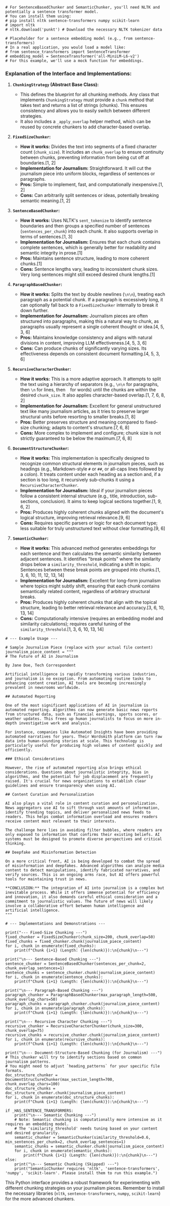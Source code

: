 ```
# For SentenceBasedChunker and SemanticChunker, you'll need NLTK and potentially a sentence transformer model.
# You can install them using:
# pip install nltk sentence-transformers numpy scikit-learn
# import nltk
# nltk.download('punkt') # Download the necessary NLTK tokenizer data

# Placeholder for a sentence embedding model (e.g., from sentence-transformers)
# In a real application, you would load a model like:
# from sentence_transformers import SentenceTransformer
# embedding_model = SentenceTransformer('all-MiniLM-L6-v2')
# For this example, we'll use a mock function for embeddings.
```
### Explanation of the Interface and Implementations:

1.  **`ChunkingStrategy` (Abstract Base Class):**
    *   This defines the blueprint for all chunking methods. Any class that implements `ChunkingStrategy` must provide a `chunk` method that takes text and returns a list of strings (chunks). This ensures consistency and allows you to easily switch between different strategies.
    *   It also includes a `_apply_overlap` helper method, which can be reused by concrete chunkers to add character-based overlap.

2.  **`FixedSizeChunker`:**
    *   **How it works:** Divides the text into segments of a fixed character count (`chunk_size`). It includes an `chunk_overlap` to ensure continuity between chunks, preventing information from being cut off at boundaries.[1, 2]
    *   **Implementation for Journalism:** Straightforward. It will cut the journalism piece into uniform blocks, regardless of sentences or paragraphs.
    *   **Pros:** Simple to implement, fast, and computationally inexpensive.[1, 2]
    *   **Cons:** Can arbitrarily split sentences or ideas, potentially breaking semantic meaning.[1, 2]

3.  **`SentenceBasedChunker`:**
    *   **How it works:** Uses NLTK's `sent_tokenize` to identify sentence boundaries and then groups a specified number of sentences (`sentences_per_chunk`) into each chunk. It also supports overlap in terms of sentences.[1, 3]
    *   **Implementation for Journalism:** Ensures that each chunk contains complete sentences, which is generally better for readability and semantic integrity in prose.[1]
    *   **Pros:** Maintains sentence structure, leading to more coherent chunks.[1]
    *   **Cons:** Sentence lengths vary, leading to inconsistent chunk sizes. Very long sentences might still exceed desired chunk lengths.[1]

4.  **`ParagraphBasedChunker`:**
    *   **How it works:** Splits the text by double newlines (`\n\n`), treating each paragraph as a potential chunk. If a paragraph is excessively long, it can optionally fall back to a `FixedSizeChunker` internally to break it down further.
    *   **Implementation for Journalism:** Journalism pieces are often structured into paragraphs, making this a natural way to chunk, as paragraphs usually represent a single coherent thought or idea.[4, 5, 3, 6]
    *   **Pros:** Maintains knowledge consistency and aligns with natural divisions in content, improving LLM effectiveness.[4, 5, 3, 6]
    *   **Cons:** Can produce chunks of significantly varying sizes. Its effectiveness depends on consistent document formatting.[4, 5, 3, 6]

5.  **`RecursiveCharacterChunker`:**
    *   **How it works:** This is a more adaptive approach. It attempts to split the text using a hierarchy of separators (e.g., `\n\n` for paragraphs, then `\n` for lines, then ` ` for words) until the chunks are within the desired `chunk_size`. It also applies character-based overlap.[1, 7, 6, 8, 2]
    *   **Implementation for Journalism:** Excellent for general unstructured text like many journalism articles, as it tries to preserve larger structural units before resorting to smaller breaks.[1, 8]
    *   **Pros:** Better preserves structure and meaning compared to fixed-size chunking; adapts to content's structure.[7, 6, 8]
    *   **Cons:** More complex to implement and configure; chunk size is not strictly guaranteed to be below the maximum.[7, 6, 8]

6.  **`DocumentStructureChunker`:**
    *   **How it works:** This implementation is specifically designed to recognize common structural elements in journalism pieces, such as headings (e.g., Markdown-style `#` or `##`, or all-caps lines followed by a colon). It treats content under each heading as a section and, if a section is too long, it recursively sub-chunks it using a `RecursiveCharacterChunker`.
    *   **Implementation for Journalism:** Ideal if your journalism pieces follow a consistent internal structure (e.g., title, introduction, sub-sections, conclusion). It aims to keep logical sections together.[1, 9, 6, 2]
    *   **Pros:** Produces highly coherent chunks aligned with the document's logical structure, improving retrieval relevance.[9, 6]
    *   **Cons:** Requires specific parsers or logic for each document type; less suitable for truly unstructured text without clear formatting.[9, 6]

7.  **`SemanticChunker`:**
    *   **How it works:** This advanced method generates embeddings for each sentence and then calculates the semantic similarity between adjacent sentences. It identifies "break points" where the similarity drops below a `similarity_threshold`, indicating a shift in topic. Sentences between these break points are grouped into chunks.[1, 3, 6, 10, 11, 12, 13, 14]
    *   **Implementation for Journalism:** Excellent for long-form journalism where topics might subtly shift, ensuring that each chunk contains semantically related content, regardless of arbitrary structural breaks.
    *   **Pros:** Produces highly coherent chunks that align with the topical structure, leading to better retrieval relevance and accuracy.[3, 6, 10, 13, 14]
    *   **Cons:** Computationally intensive (requires an embedding model and similarity calculations); requires careful tuning of the `similarity_threshold`.[1, 3, 6, 10, 13, 14]

```
# --- Example Usage ---

# Sample Journalism Piece (replace with your actual file content)
journalism_piece_content = """
# The Future of AI in Journalism

By Jane Doe, Tech Correspondent

Artificial intelligence is rapidly transforming various industries, and journalism is no exception. From automating routine tasks to enhancing content creation, AI tools are becoming increasingly prevalent in newsrooms worldwide.

## Automated Reporting

One of the most significant applications of AI in journalism is automated reporting. Algorithms can now generate basic news reports from structured data, such as financial earnings, sports scores, or weather updates. This frees up human journalists to focus on more in-depth investigative work and analysis.

For instance, companies like Automated Insights have been providing automated narratives for years. Their Wordsmith platform can turn raw data into human-sounding stories at scale. This technology is particularly useful for producing high volumes of content quickly and efficiently.

### Ethical Considerations

However, the rise of automated reporting also brings ethical considerations. Questions about journalistic integrity, bias in algorithms, and the potential for job displacement are frequently raised. It's crucial for news organizations to establish clear guidelines and ensure transparency when using AI.

## Content Curation and Personalization

AI also plays a vital role in content curation and personalization. News aggregators use AI to sift through vast amounts of information, identify trending topics, and deliver personalized news feeds to readers. This helps combat information overload and ensures readers receive content most relevant to their interests.

The challenge here lies in avoiding filter bubbles, where readers are only exposed to information that confirms their existing beliefs. AI systems must be designed to promote diverse perspectives and critical thinking.

## Deepfake and Misinformation Detection

On a more critical front, AI is being developed to combat the spread of misinformation and deepfakes. Advanced algorithms can analyze media content to detect manipulations, identify fabricated narratives, and verify sources. This is an ongoing arms race, but AI offers powerful tools for maintaining trust in news.

**CONCLUSION:** The integration of AI into journalism is a complex but inevitable process. While it offers immense potential for efficiency and innovation, it also demands careful ethical consideration and a commitment to journalistic values. The future of news will likely involve a collaborative effort between human intelligence and artificial intelligence.
"""

# --- Implementations and Demonstrations ---

print("--- Fixed-Size Chunking ---")
fixed_chunker = FixedSizeChunker(chunk_size=200, chunk_overlap=50)
fixed_chunks = fixed_chunker.chunk(journalism_piece_content)
for i, chunk in enumerate(fixed_chunks):
    print(f"Chunk {i+1} (Length: {len(chunk)}):\n{chunk}\n---")

print("\n--- Sentence-Based Chunking ---")
sentence_chunker = SentenceBasedChunker(sentences_per_chunk=2, chunk_overlap_sentences=1)
sentence_chunks = sentence_chunker.chunk(journalism_piece_content)
for i, chunk in enumerate(sentence_chunks):
    print(f"Chunk {i+1} (Length: {len(chunk)}):\n{chunk}\n---")

print("\n--- Paragraph-Based Chunking ---")
paragraph_chunker = ParagraphBasedChunker(max_paragraph_length=500, chunk_overlap_chars=50)
paragraph_chunks = paragraph_chunker.chunk(journalism_piece_content)
for i, chunk in enumerate(paragraph_chunks):
    print(f"Chunk {i+1} (Length: {len(chunk)}):\n{chunk}\n---")

print("\n--- Recursive Character Chunking ---")
recursive_chunker = RecursiveCharacterChunker(chunk_size=300, chunk_overlap=75)
recursive_chunks = recursive_chunker.chunk(journalism_piece_content)
for i, chunk in enumerate(recursive_chunks):
    print(f"Chunk {i+1} (Length: {len(chunk)}):\n{chunk}\n---")

print("\n--- Document-Structure-Based Chunking (for Journalism) ---")
# This chunker will try to identify sections based on common journalism patterns.
# You might need to adjust `heading_patterns` for your specific file formats.
doc_structure_chunker = DocumentStructureChunker(max_section_length=700, chunk_overlap_chars=100)
doc_structure_chunks = doc_structure_chunker.chunk(journalism_piece_content)
for i, chunk in enumerate(doc_structure_chunks):
    print(f"Chunk {i+1} (Length: {len(chunk)}):\n{chunk}\n---")

if _HAS_SENTENCE_TRANSFORMERS:
    print("\n--- Semantic Chunking ---")
    # Note: Semantic chunking is computationally more intensive as it requires an embedding model.
    # The 'similarity_threshold' needs tuning based on your content and desired granularity.
    semantic_chunker = SemanticChunker(similarity_threshold=0.6, min_sentences_per_chunk=2, chunk_overlap_sentences=1)
    semantic_chunks = semantic_chunker.chunk(journalism_piece_content)
    for i, chunk in enumerate(semantic_chunks):
        print(f"Chunk {i+1} (Length: {len(chunk)}):\n{chunk}\n---")
else:
    print("\n--- Semantic Chunking (Skipped) ---")
    print("SemanticChunker requires 'nltk', 'sentence-transformers', 'numpy', 'scikit-learn'. Please install them to run this example.")

```

This Python interface provides a robust framework for experimenting with different chunking strategies on your journalism pieces. Remember to install the necessary libraries (`nltk`, `sentence-transformers`, `numpy`, `scikit-learn`) for the more advanced chunkers.